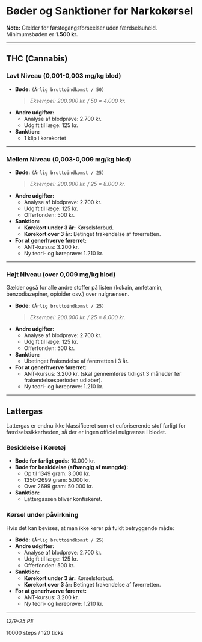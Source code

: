 # Bøder og Sanktioner for Narkokørsel

**Note:** Gælder for førstegangsforseelser uden færdselsuheld. Minimumsbøden er **1.500 kr.**

---

## THC (Cannabis)

### Lavt Niveau (0,001-0,003 mg/kg blod)

- **Bøde:** `(Årlig bruttoindkomst / 50)`
  > *Eksempel: 200.000 kr. / 50 = 4.000 kr.*
- **Andre udgifter:**
  - Analyse af blodprøve: 2.700 kr.
  - Udgift til læge: 125 kr.
- **Sanktion:**
  - 1 klip i kørekortet

---

### Mellem Niveau (0,003-0,009 mg/kg blod)

- **Bøde:** `(Årlig bruttoindkomst / 25)`
  > *Eksempel: 200.000 kr. / 25 = 8.000 kr.*
- **Andre udgifter:**
  - Analyse af blodprøve: 2.700 kr.
  - Udgift til læge: 125 kr.
  - Offerfonden: 500 kr.
- **Sanktion:**
  - **Kørekort under 3 år:** Kørselsforbud.
  - **Kørekort over 3 år:** Betinget frakendelse af førerretten.
- **For at generhverve førerret:**
  - ANT-kursus: 3.200 kr.
  - Ny teori- og køreprøve: 1.210 kr.

---

### Højt Niveau (over 0,009 mg/kg blod)

Gælder også for alle andre stoffer på listen (kokain, amfetamin, benzodiazepiner, opioider osv.) over nulgrænsen.

- **Bøde:** `(Årlig bruttoindkomst / 25)`
  > *Eksempel: 200.000 kr. / 25 = 8.000 kr.*
- **Andre udgifter:**
  - Analyse af blodprøve: 2.700 kr.
  - Udgift til læge: 125 kr.
  - Offerfonden: 500 kr.
- **Sanktion:**
  - Ubetinget frakendelse af førerretten i 3 år.
- **For at generhverve førerret:**
  - ANT-kursus: 3.200 kr. (skal gennemføres tidligst 3 måneder før frakendelsesperioden udløber).
  - Ny teori- og køreprøve: 1.210 kr.

---

## Lattergas

Lattergas er endnu ikke klassificeret som et euforiserende stof farligt for færdselssikkerheden, så der er ingen officiel nulgrænse i blodet.

### Besiddelse i Køretøj

- **Bøde for farligt gods:** 10.000 kr.
- **Bøde for besiddelse (afhængig af mængde):**
  - Op til 1349 gram: 3.000 kr.
  - 1350-2699 gram: 5.000 kr.
  - Over 2699 gram: 50.000 kr.
- **Sanktion:**
  - Lattergassen bliver konfiskeret.

### Kørsel under påvirkning

Hvis det kan bevises, at man ikke kører på fuldt betryggende måde:

- **Bøde:** `(Årlig bruttoindkomst / 25)`
- **Andre udgifter:**
  - Analyse af blodprøve: 2.700 kr.
  - Udgift til læge: 125 kr.
  - Offerfonden: 500 kr.
- **Sanktion:**
  - **Kørekort under 3 år:** Kørselsforbud.
  - **Kørekort over 3 år:** Betinget frakendelse af førerretten.
- **For at generhverve førerret:**
  - ANT-kursus: 3.200 kr.
  - Ny teori- og køreprøve: 1.210 kr.

---
*12/9-25 PE*


10000 steps / 120 ticks
